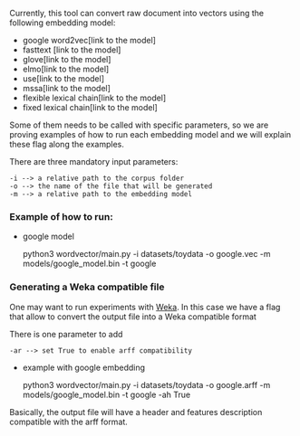 Currently, this tool can convert raw document into vectors
using the following embedding model:

* google word2vec[link to the model]
* fasttext [link to the model]
* glove[link to the model]
* elmo[link to the model]
* use[link to the model]
* mssa[link to the model]
* flexible lexical chain[link to the model]
* fixed lexical chain[link to the model]


Some of them needs to be called with specific parameters, so we are proving
examples of how to run each embedding model and we will explain these flag
along the examples.


There are three mandatory input parameters:

    -i --> a relative path to the corpus folder
    -o --> the name of the file that will be generated
    -m --> a relative path to the embedding model

### Example of how to run:

* google model




    python3 wordvector/main.py -i datasets/toydata -o google.vec -m models/google_model.bin -t google 
    
 
### Generating a Weka compatible file

One may want to run experiments with [Weka](https://www.cs.waikato.ac.nz/ml/weka/).
In this case we have a flag that allow to convert the output file into a Weka
compatible format
 
 There is one parameter to add 
 
    -ar --> set True to enable arff compatibility 

* example with google embedding
    
    
    
    
     python3 wordvector/main.py -i datasets/toydata -o google.arff -m models/google_model.bin -t google -ah True   
     
 Basically, the output file will have a header and features description compatible with
 the arff format.
